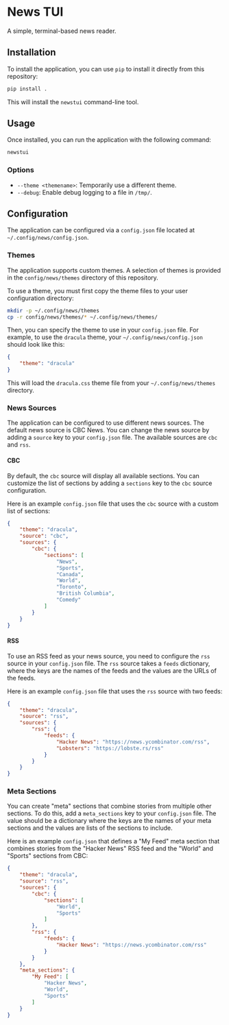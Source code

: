 # News TUI

A simple, terminal-based news reader.

## Installation

To install the application, you can use `pip` to install it directly from this repository:

```bash
pip install .
```

This will install the `newstui` command-line tool.

## Usage

Once installed, you can run the application with the following command:

```bash
newstui
```

### Options

-   `--theme <themename>`: Temporarily use a different theme.
-   `--debug`: Enable debug logging to a file in `/tmp/`.

## Configuration

The application can be configured via a `config.json` file located at `~/.config/news/config.json`.

### Themes

The application supports custom themes. A selection of themes is provided in the `config/news/themes` directory of this repository.

To use a theme, you must first copy the theme files to your user configuration directory:

```bash
mkdir -p ~/.config/news/themes
cp -r config/news/themes/* ~/.config/news/themes/
```

Then, you can specify the theme to use in your `config.json` file. For example, to use the `dracula` theme, your `~/.config/news/config.json` should look like this:

```json
{
    "theme": "dracula"
}
```

This will load the `dracula.css` theme file from your `~/.config/news/themes` directory.

### News Sources

The application can be configured to use different news sources. The default news source is CBC News. You can change the news source by adding a `source` key to your `config.json` file. The available sources are `cbc` and `rss`.

#### CBC

By default, the `cbc` source will display all available sections. You can customize the list of sections by adding a `sections` key to the `cbc` source configuration.

Here is an example `config.json` file that uses the `cbc` source with a custom list of sections:

```json
{
    "theme": "dracula",
    "source": "cbc",
    "sources": {
        "cbc": {
            "sections": [
                "News",
                "Sports",
                "Canada",
                "World",
                "Toronto",
                "British Columbia",
                "Comedy"
            ]
        }
    }
}
```

#### RSS

To use an RSS feed as your news source, you need to configure the `rss` source in your `config.json` file. The `rss` source takes a `feeds` dictionary, where the keys are the names of the feeds and the values are the URLs of the feeds.

Here is an example `config.json` file that uses the `rss` source with two feeds:

```json
{
    "theme": "dracula",
    "source": "rss",
    "sources": {
        "rss": {
            "feeds": {
                "Hacker News": "https://news.ycombinator.com/rss",
                "Lobsters": "https://lobste.rs/rss"
            }
        }
    }
}
```

### Meta Sections

You can create "meta" sections that combine stories from multiple other sections. To do this, add a `meta_sections` key to your `config.json` file. The value should be a dictionary where the keys are the names of your meta sections and the values are lists of the sections to include.

Here is an example `config.json` that defines a "My Feed" meta section that combines stories from the "Hacker News" RSS feed and the "World" and "Sports" sections from CBC:

```json
{
    "theme": "dracula",
    "source": "rss",
    "sources": {
        "cbc": {
            "sections": [
                "World",
                "Sports"
            ]
        },
        "rss": {
            "feeds": {
                "Hacker News": "https://news.ycombinator.com/rss"
            }
        }
    },
    "meta_sections": {
        "My Feed": [
            "Hacker News",
            "World",
            "Sports"
        ]
    }
}
```